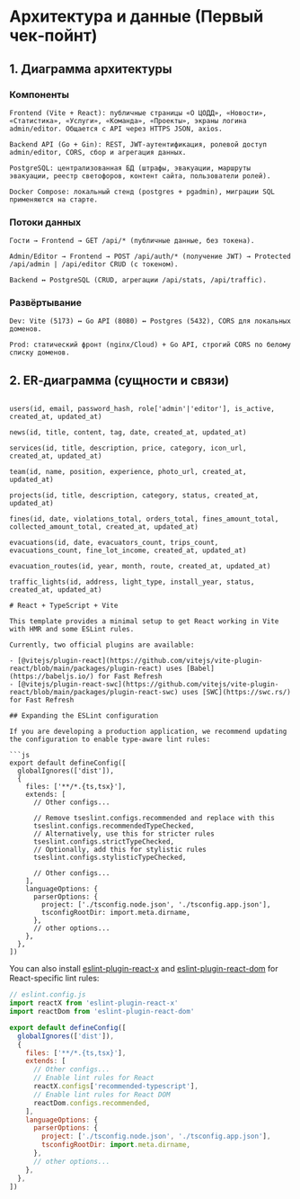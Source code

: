 
# Архитектура и данные (Первый чек‑пойнт)

## 1. Диаграмма архитектуры

### Компоненты

```
Frontend (Vite + React): публичные страницы «О ЦОДД», «Новости», «Статистика», «Услуги», «Команда», «Проекты», экраны логина admin/editor. Общается с API через HTTPS JSON, axios.

Backend API (Go + Gin): REST, JWT‑аутентификация, ролевой доступ admin/editor, CORS, сбор и агрегация данных.

PostgreSQL: централизованная БД (штрафы, эвакуации, маршруты эвакуации, реестр светофоров, контент сайта, пользователи ролей).

Docker Compose: локальный стенд (postgres + pgadmin), миграции SQL применяются на старте.

```

### Потоки данных

```
Гости → Frontend → GET /api/* (публичные данные, без токена).

Admin/Editor → Frontend → POST /api/auth/* (получение JWT) → Protected /api/admin | /api/editor CRUD (с токеном).

Backend ↔ PostgreSQL (CRUD, агрегации /api/stats, /api/traffic).

```

### Развёртывание

```
Dev: Vite (5173) ↔ Go API (8080) ↔ Postgres (5432), CORS для локальных доменов.

Prod: статический фронт (nginx/Cloud) + Go API, строгий CORS по белому списку доменов.
```

## 2. ER‑диаграмма (сущности и связи)

```

users(id, email, password_hash, role['admin'|'editor'], is_active, created_at, updated_at)

news(id, title, content, tag, date, created_at, updated_at)

services(id, title, description, price, category, icon_url, created_at, updated_at)

team(id, name, position, experience, photo_url, created_at, updated_at)

projects(id, title, description, category, status, created_at, updated_at)

fines(id, date, violations_total, orders_total, fines_amount_total, collected_amount_total, created_at, updated_at)

evacuations(id, date, evacuators_count, trips_count, evacuations_count, fine_lot_income, created_at, updated_at)

evacuation_routes(id, year, month, route, created_at, updated_at)

traffic_lights(id, address, light_type, install_year, status, created_at, updated_at)

# React + TypeScript + Vite

This template provides a minimal setup to get React working in Vite with HMR and some ESLint rules.

Currently, two official plugins are available:

- [@vitejs/plugin-react](https://github.com/vitejs/vite-plugin-react/blob/main/packages/plugin-react) uses [Babel](https://babeljs.io/) for Fast Refresh
- [@vitejs/plugin-react-swc](https://github.com/vitejs/vite-plugin-react/blob/main/packages/plugin-react-swc) uses [SWC](https://swc.rs/) for Fast Refresh

## Expanding the ESLint configuration

If you are developing a production application, we recommend updating the configuration to enable type-aware lint rules:

```js
export default defineConfig([
  globalIgnores(['dist']),
  {
    files: ['**/*.{ts,tsx}'],
    extends: [
      // Other configs...

      // Remove tseslint.configs.recommended and replace with this
      tseslint.configs.recommendedTypeChecked,
      // Alternatively, use this for stricter rules
      tseslint.configs.strictTypeChecked,
      // Optionally, add this for stylistic rules
      tseslint.configs.stylisticTypeChecked,

      // Other configs...
    ],
    languageOptions: {
      parserOptions: {
        project: ['./tsconfig.node.json', './tsconfig.app.json'],
        tsconfigRootDir: import.meta.dirname,
      },
      // other options...
    },
  },
])
```

You can also install [eslint-plugin-react-x](https://github.com/Rel1cx/eslint-react/tree/main/packages/plugins/eslint-plugin-react-x) and [eslint-plugin-react-dom](https://github.com/Rel1cx/eslint-react/tree/main/packages/plugins/eslint-plugin-react-dom) for React-specific lint rules:

```js
// eslint.config.js
import reactX from 'eslint-plugin-react-x'
import reactDom from 'eslint-plugin-react-dom'

export default defineConfig([
  globalIgnores(['dist']),
  {
    files: ['**/*.{ts,tsx}'],
    extends: [
      // Other configs...
      // Enable lint rules for React
      reactX.configs['recommended-typescript'],
      // Enable lint rules for React DOM
      reactDom.configs.recommended,
    ],
    languageOptions: {
      parserOptions: {
        project: ['./tsconfig.node.json', './tsconfig.app.json'],
        tsconfigRootDir: import.meta.dirname,
      },
      // other options...
    },
  },
])


